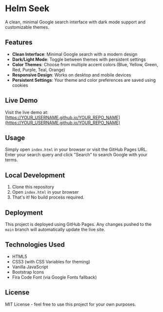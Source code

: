 # Helm Seek

A clean, minimal Google search interface with dark mode support and customizable themes.

## Features

- **Clean Interface**: Minimal Google search with a modern design
- **Dark/Light Mode**: Toggle between themes with persistent settings
- **Color Themes**: Choose from multiple accent colors (Blue, Yellow, Green, Red, Purple, Teal, Orange)
- **Responsive Design**: Works on desktop and mobile devices
- **Persistent Settings**: Your theme and color preferences are saved using cookies

## Live Demo

Visit the live demo at: [https://YOUR_USERNAME.github.io/YOUR_REPO_NAME](https://YOUR_USERNAME.github.io/YOUR_REPO_NAME)

## Usage

Simply open `index.html` in your browser or visit the GitHub Pages URL. Enter your search query and click "Search" to search Google with your terms.

## Local Development

1. Clone this repository
2. Open `index.html` in your browser
3. That's it! No build process required.

## Deployment

This project is deployed using GitHub Pages. Any changes pushed to the `main` branch will automatically update the live site.

## Technologies Used

- HTML5
- CSS3 (with CSS Variables for theming)
- Vanilla JavaScript
- Bootstrap Icons
- Fira Code Font (via Google Fonts fallback)

## License

MIT License - feel free to use this project for your own purposes.